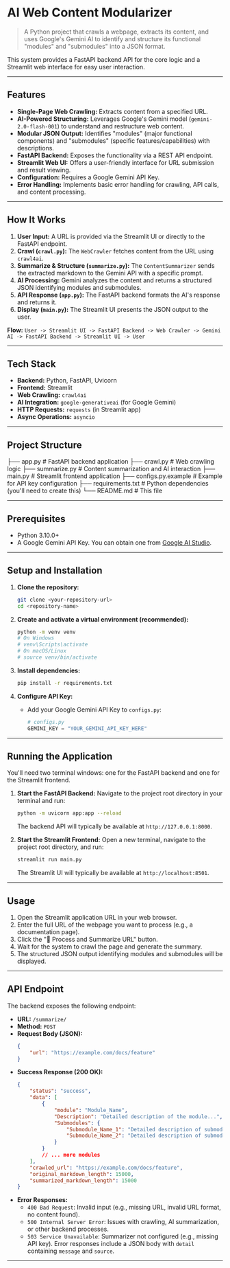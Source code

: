 # AI Web Content Modularizer

> A Python project that crawls a webpage, extracts its content, and uses Google's Gemini AI to identify and structure its functional "modules" and "submodules" into a JSON format.

This system provides a FastAPI backend API for the core logic and a Streamlit web interface for easy user interaction.

---

## Features

*   **Single-Page Web Crawling:** Extracts content from a specified URL.
*   **AI-Powered Structuring:** Leverages Google's Gemini model (`gemini-2.0-flash-001`) to understand and restructure web content.
*   **Modular JSON Output:** Identifies "modules" (major functional components) and "submodules" (specific features/capabilities) with descriptions.
*   **FastAPI Backend:** Exposes the functionality via a REST API endpoint.
*   **Streamlit Web UI:** Offers a user-friendly interface for URL submission and result viewing.
*   **Configuration:** Requires a Google Gemini API Key.
*   **Error Handling:** Implements basic error handling for crawling, API calls, and content processing.

---

## How It Works

1.  **User Input:** A URL is provided via the Streamlit UI or directly to the FastAPI endpoint.
2.  **Crawl (`crawl.py`):** The `WebCrawler` fetches content from the URL using `crawl4ai`.
3.  **Summarize & Structure (`summarize.py`):** The `ContentSummarizer` sends the extracted markdown to the Gemini API with a specific prompt.
4.  **AI Processing:** Gemini analyzes the content and returns a structured JSON identifying modules and submodules.
5.  **API Response (`app.py`):** The FastAPI backend formats the AI's response and returns it.
6.  **Display (`main.py`):** The Streamlit UI presents the JSON output to the user.

**Flow:**
`User -> Streamlit UI -> FastAPI Backend -> Web Crawler -> Gemini AI -> FastAPI Backend -> Streamlit UI -> User`

---

## Tech Stack

*   **Backend:** Python, FastAPI, Uvicorn
*   **Frontend:** Streamlit
*   **Web Crawling:** `crawl4ai`
*   **AI Integration:** `google-generativeai` (for Google Gemini)
*   **HTTP Requests:** `requests` (in Streamlit app)
*   **Async Operations:** `asyncio`

---

## Project Structure

├── app.py # FastAPI backend application
├── crawl.py # Web crawling logic
├── summarize.py # Content summarization and AI interaction
├── main.py # Streamlit frontend application
├── configs.py.example # Example for API key configuration
├── requirements.txt # Python dependencies (you'll need to create this)
└── README.md # This file


---

## Prerequisites

*   Python 3.10.0+
*   A Google Gemini API Key. You can obtain one from [Google AI Studio](https://aistudio.google.com/app/apikey).

---

## Setup and Installation

1.  **Clone the repository:**
    ```bash
    git clone <your-repository-url>
    cd <repository-name>
    ```

2.  **Create and activate a virtual environment (recommended):**
    ```bash
    python -m venv venv
    # On Windows
    # venv\Scripts\activate
    # On macOS/Linux
    # source venv/bin/activate
    ```

3.  **Install dependencies:**
    ```bash
    pip install -r requirements.txt
    ```

4.  **Configure API Key:**
    *   Add your Google Gemini API Key to `configs.py`:
        ```python
        # configs.py
        GEMINI_KEY = "YOUR_GEMINI_API_KEY_HERE"
        ```

---

## Running the Application

You'll need two terminal windows: one for the FastAPI backend and one for the Streamlit frontend.

1.  **Start the FastAPI Backend:**
    Navigate to the project root directory in your terminal and run:
    ```bash
    python -m uvicorn app:app --reload
    ```
    The backend API will typically be available at `http://127.0.0.1:8000`.

2.  **Start the Streamlit Frontend:**
    Open a new terminal, navigate to the project root directory, and run:
    ```bash
    streamlit run main.py
    ```
    The Streamlit UI will typically be available at `http://localhost:8501`.

---

## Usage

1.  Open the Streamlit application URL in your web browser.
2.  Enter the full URL of the webpage you want to process (e.g., a documentation page).
3.  Click the "🚀 Process and Summarize URL" button.
4.  Wait for the system to crawl the page and generate the summary.
5.  The structured JSON output identifying modules and submodules will be displayed.

---

## API Endpoint

The backend exposes the following endpoint:

*   **URL:** `/summarize/`
*   **Method:** `POST`
*   **Request Body (JSON):**
    ```json
    {
        "url": "https://example.com/docs/feature"
    }
    ```
*   **Success Response (200 OK):**
    ```json
    {
        "status": "success",
        "data": [
            {
                "module": "Module_Name",
                "Description": "Detailed description of the module...",
                "Submodules": {
                    "Submodule_Name_1": "Detailed description of submodule 1...",
                    "Submodule_Name_2": "Detailed description of submodule 2..."
                }
            }
            // ... more modules
        ],
        "crawled_url": "https://example.com/docs/feature",
        "original_markdown_length": 15000,
        "summarized_markdown_length": 15000
    }
    ```
*   **Error Responses:**
    *   `400 Bad Request`: Invalid input (e.g., missing URL, invalid URL format, no content found).
    *   `500 Internal Server Error`: Issues with crawling, AI summarization, or other backend processes.
    *   `503 Service Unavailable`: Summarizer not configured (e.g., missing API key).
    Error responses include a JSON body with `detail` containing `message` and `source`.

---
